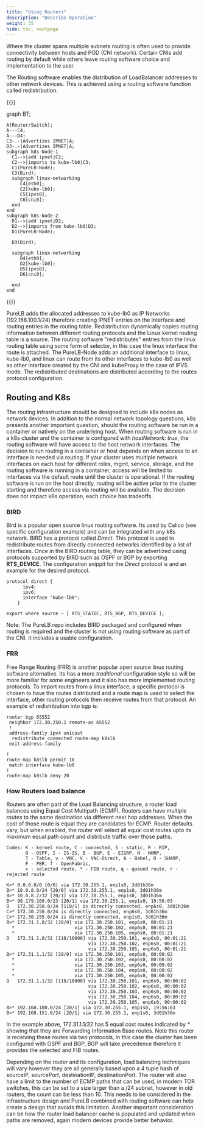 ```yaml
---
title: "Using Routers"
description: "Describe Operation"
weight: 35
hide: toc, nextpage
---
```



Where the cluster spans multiple subnets routing is often used to provide connectivity between hosts and POD (CNI network).  Certain CNIs add routing by default while others leave routing software choice and implementation to the user. 

The Routing software enables the distribution of LoadBalancer addresses to other network devices.  This is achieved using a routing software function called redistribution.

{{<mermaid align="center">}}

  graph BT;
    
    A(Router/Switch);
    A---C4;
    A---D4;
    C3-.-|Advertizes IPNET|A;
    D3-.-|Advertizes IPNET|A;
    subgraph k8s-Node-1
      C1-->|add ipnet|C2;
      C2-->|imports to kube-lb0|C3;
      C1(PureLB-Node);  
      C3(Bird);
      subgraph linux-networking
         C4[eth0];
         C2[kube-lb0];
         C5[ipvs0];
         C6[cni0];
      end
    end
    subgraph k8s-Node-2
      D1-->|add ipnet|D2;
      D2-->|imports from kube-lb0|D3;
      D1(PureLB-Node);
      
      D3(Bird);
     
      subgraph linux-networking
         D4[eth0];
         D2[kube-lb0];
         D5[ipvs0];
         D6[cni0];

      end
    end
   

{{</mermaid>}}

PureLB adds the allocated addresses to kube-lb0 as IP Networks (192.168.100.1/24) therefore creating IPNET entries on the interface and routing entries in the routing table.  Redistribution dynamically copies routing information between different routing protocols and the Linux kernel routing table is a source.  The routing software "redistributes" entries from the linux routing table using some form of selector, in this case the linux interface the route is attached.  The PureLB-Node adds an additional interface to linux, kube-lb0, and linux can route from its other interfaces to kube-lb0 as well as other interface created by the CNI and kubeProxy in the case of IPVS mode.  The redistributed destinations are distributed according to the routes protocol configuration.


## Routing and K8s
The routing infrastructure should be designed to include k8s nodes as network devices.  In addition to the normal network topology questions, k8s presents another important question, should the routing software be run in a container or natively on the underlying host.  When routing software is run in a k8s cluster and the container is configured with _hostNetwork: true_, the routing software will have access to the host network interfaces. The decision to run routing in a container or host depends on when access to an interface is needed via routing.  If your cluster uses multiple network interfaces on each host for different roles, mgmt, service, storage, and the routing software is running in a container, access will be limited to interfaces via the default route until the cluster is operational.  If the routing software is run on the host directly, routing will be active prior to the cluster starting and therefore access via routing will be available.  The decision does not impact k8s operation, each choice has tradeoffs.


### BIRD
Bird is a popular open source linux routing software.  Its used by Calico (see specific configuration example) and can be integrated with any k8s network.   BIRD has a protocol called _Direct_.  This protocol is used to redistribute routes from directly connected networks identified by a list of interfaces.  Once in the BIRD routing table, they can be advertized using protocols supported by BIRD such as OSPF or BGP by exporting **RTS_DEVICE**.  The configuration snippit for the _Direct_ protocol is and an example for the desired protocol.

```plaintext
protocol direct {
      ipv4;
      ipv6;
      interface "kube-lb0";
    }

export where source ~ [ RTS_STATIC, RTS_BGP, RTS_DEVICE ];
```
Note:  The PureLB repo includes BIRD packaged and configured when routing is required and the cluster is not using routing software as part of the CNI.  It includes a usable configuration.


### FRR
Free Range Routing (FRR) is another popular open source linux routing software alternative.  Its has a more _traditional_ configuration style so will be more familiar for some engineers  and it also has more implemented routing protocols.  To import routes from a linux interface, a specific protocol is chosen to have the routes distributed and a route map is used to select the interface,  other routing protocols then receive routes from that protocol.  An example of redistribution into bgp is:

```plaintext
router bgp 65552
 neighbor 172.30.250.1 remote-as 65552
 !
 address-family ipv4 unicast
  redistribute connected route-map k8slb
 exit-address-family

!
route-map k8slb permit 10
 match interface kube-lb0
!
route-map k8slb deny 20
```

### How Routers load balance
Routers are often part of the Load Balancing structure, a router load balances using Equal Cost Multipath (ECMP).  Routers can have multiple _routes_ to the same destination via different next hop addresses.  When the cost of those route is equal they are candidates for ECMP.  Router defaults vary, but when enabled, the router will select all equal cost routes upto its maximum equal path count and distribute traffic over those paths.

```plaintext
Codes: K - kernel route, C - connected, S - static, R - RIP,
       O - OSPF, I - IS-IS, B - BGP, E - EIGRP, N - NHRP,
       T - Table, v - VNC, V - VNC-Direct, A - Babel, D - SHARP,
       F - PBR, f - OpenFabric,
       > - selected route, * - FIB route, q - queued route, r - rejected route

K>* 0.0.0.0/0 [0/0] via 172.30.255.1, enp1s0, 3d01h36m
B>* 10.0.8.0/24 [20/0] via 172.30.255.1, enp1s0, 3d01h36m
B>* 10.0.8.2/32 [20/1] via 172.30.255.1, enp1s0, 3d01h36m
B>* 98.179.160.0/23 [20/1] via 172.30.255.1, enp1s0, 19:56:03
O   172.30.250.0/24 [110/1] is directly connected, enp6s0, 3d01h36m
C>* 172.30.250.0/24 is directly connected, enp6s0, 3d01h36m
C>* 172.30.255.0/24 is directly connected, enp1s0, 3d01h36m
B>* 172.31.1.0/32 [20/0] via 172.30.250.101, enp6s0, 00:01:21
  *                      via 172.30.250.102, enp6s0, 00:01:21
  *                      via 172.30.250.105, enp6s0, 00:01:21
O   172.31.1.0/32 [110/10000] via 172.30.250.101, enp6s0, 00:01:21
                              via 172.30.250.102, enp6s0, 00:01:21
                              via 172.30.250.105, enp6s0, 00:01:21
B>* 172.31.1.1/32 [20/0] via 172.30.250.101, enp6s0, 00:00:02
  *                      via 172.30.250.102, enp6s0, 00:00:02
  *                      via 172.30.250.103, enp6s0, 00:00:02
  *                      via 172.30.250.104, enp6s0, 00:00:02
  *                      via 172.30.250.105, enp6s0, 00:00:02
O   172.31.1.1/32 [110/10000] via 172.30.250.101, enp6s0, 00:00:02
                              via 172.30.250.102, enp6s0, 00:00:02
                              via 172.30.250.103, enp6s0, 00:00:02
                              via 172.30.250.104, enp6s0, 00:00:02
                              via 172.30.250.105, enp6s0, 00:00:02
B>* 192.168.100.0/24 [20/1] via 172.30.255.1, enp1s0, 19:56:03
B>* 192.168.151.0/24 [20/1] via 172.30.255.1, enp1s0, 3d01h36m
```

In the example above, 172.31.1.1/32 has 5 equal cost routes indicated by _*_ showing that they are Forwarding Information Base routes.  Note this router is receiving these routes via two protocols, in this case the cluster has been configured with OSPF and BGP, BGP will take precedence therefore it provides the selected and FIB routes.

Depending on the router and its configuration, load balancing techniques will vary however they are all generally based upon a 4 tuple hash of sourceIP, sourcePort, destinationIP, destinationPort.  The router will also have a limit to the number of ECMP paths that can be used, in modern TOR switches, this can be set to a size larger than a /24 subnet, however in old routers, the count can be less than 10.  This needs to be considered in the infrastructure design and PureLB combined with routing software can help create a design that avoids this limitation.  Another important consideration can be how the router load balancer cache is populated and updated when paths are removed, again modern devices provide better behavior.



